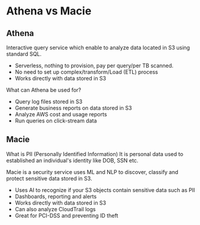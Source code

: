 # Athena vs Macie

## Athena

Interactive query service which enable to analyze data located in S3 using standard SQL.

* Serverless, nothing to provision, pay per query/per TB scanned.
* No need to set up complex/transform/Load (ETL) process
* Works directly with data stored in S3

What can Athena be used for?
* Query log files stored in S3
* Generate business reports on data stored in S3
* Analyze AWS cost and usage reports
* Run queries on click-stream data

## Macie

What is PII (Personally Identified Information)
It is personal data used to established an individual's identity like DOB, SSN etc.

Macie is a security service uses ML and NLP to discover, classify and protect sensitive data stored in S3.

* Uses AI to recognize if your S3 objects contain sensitive data such as PII
* Dashboards, reporting and alerts
* Works directly with data stored in S3
* Can also analyze CloudTrail logs
* Great for PCI-DSS and preventing ID theft

